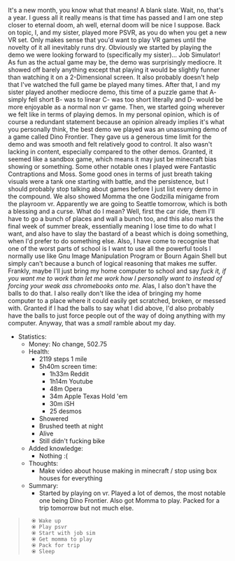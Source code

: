 It's a new month, you know what that means! A blank slate. Wait, no, that's a year. I guess all it really means is that time has passed and I am one step closer to eternal doom, ah well, eternal doom will be nice I suppose. Back on topic, I, and my sister, played more PSVR, as you do when you get a new VR set. Only makes sense that you'd want to play VR games until the novelty of it all inevitably runs dry. Obviously we started by playing the demo we were looking forward to (specifically my sister)... Job Simulator! As fun as the actual game may be, the demo was surprisingly mediocre. It showed off barely anything except that playing it would be slightly funner than watching it on a 2-Dimensional screen. It also probably doesn't help that I've watched the full game be played many times. After that, I and my sister played another mediocre demo, this time of a puzzle game that A- simply fell short B- was to linear C- was too short literally and D- would be more enjoyable as a normal non vr game. Then, we started going wherever we felt like in terms of playing demos. In my personal opinion, which is of course a redundant statement because an opinion already implies it's what you personally think, the best demo we played was an unassuming demo of a game called Dino Frontier. They gave us a generous time limit for the demo and was smooth and felt relatively good to control. It also wasn't lacking in content, especially compared to the other demos. Granted, it seemed like a sandbox game, which means it may just be minecraft bias showing or something. Some other notable ones I played were Fantastic Contraptions and Moss. Some good ones in terms of just breath taking visuals were a tank one starting with battle, and the persistence, but I should probably stop talking about games before I just list every demo in the compound. We also showed Momma the one Godzilla minigame from the playroom vr. Apparently we are going to Seattle tomorrow, which is both a blessing and a curse. What do I mean? Well, first the car ride, them I'll have to go a bunch of places and wall a bunch too, and this also marks the final week of summer break, essentially meaning I lose time to do what I want, and also have to slay the bastard of a beast which is doing something, when I'd prefer to do something else. Also, I have come to recognise that one of the worst parts of school is I want to use all the powerful tools I normally use like Gnu Image Manipulation Program or Bourn Again Shell but simply can't because a bunch of logical reasoning that makes me suffer. Frankly, maybe I'll just bring my home computer to school and say *fuck it, if you want me to work than let me work how I personally want to instead of forcing your weak ass chromebooks onto me.* Alas, I also don't have the balls to do that. I also really don't like the idea of bringing my home computer to a place where it could easily get scratched, broken, or messed with. Granted if I had the balls to say what I did above, I'd also probably have the balls to just force people out of the way of doing anything with my computer. Anyway, that was a *small* ramble about my day.
- Statistics:
	- Money: No change, 502.75
	- Health:
		- 2119 steps 1 mile
		- 5h40m screen time:
			- 1h33m Reddit
			- 1h14m Youtube
			- 48m Opera
			- 34m Apple Texas Hold 'em
			- 30m iSH
			- 25 desmos
		- Showered
		- Brushed teeth at night
		- Alive
		- Still didn't fucking bike
	- Added knowledge:
		- Nothing :(
	- Thoughts:
		- Make video about house making in minecraft / stop using box houses for everything
	- Summary:
		- Started by playing on vr. Played a lot of demos, the most notable one being Dino Frontier. Also got Momma to play. Packed for a trip tomorrow but not much else.
> 		⦿ Wake up
> 		⦿ Play psvr
> 		⦿ Start with job sim
> 		⦿ Get momma to play
> 		⦿ Pack for trip
> 		⦿ Sleep